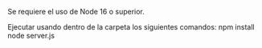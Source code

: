 Se requiere el uso de Node 16 o superior.

Ejecutar usando dentro de la carpeta los siguientes comandos:
npm  install
node server.js